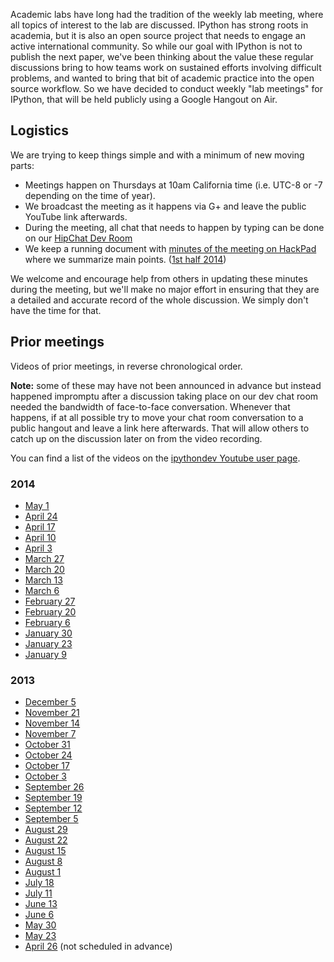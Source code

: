 Academic labs have long had the tradition of the weekly lab meeting, where all topics of interest to the lab are discussed.  IPython has strong roots in academia, but it is also an open source project that needs to engage an active international community.  So while our goal with IPython is not to publish the next paper, we've been thinking about the value these regular discussions bring to how teams work on sustained efforts involving difficult problems, and wanted to bring that bit of academic practice into the open source workflow.  So we have decided to conduct weekly "lab meetings" for IPython, that will be held publicly using a Google Hangout on Air.

## Logistics

We are trying to keep things simple and with a minimum of new moving parts:

* Meetings happen on Thursdays at 10am California time (i.e. UTC-8 or -7 depending on the time of year).
* We broadcast the meeting as it happens via G+ and leave the public YouTube link afterwards.
* During the meeting, all chat that needs to happen by typing can be done on our [HipChat Dev Room](https://www.hipchat.com/ghtNzvmfC)
* We keep a running document with [minutes of the meeting on HackPad](https://ipython.hackpad.com/2014-IPython-Weekly-Development-Meetings-2nd-half-bxJTQTtMzh0) where we summarize main points.  ([1st half 2014](https://hackpad.com/2014-IPython-Weekly-Development-Meetings-v8bNV6EmqVd))

We welcome and encourage help from others in updating these minutes during the meeting, but we'll make no major effort in ensuring that they are a detailed and accurate record of the whole discussion.  We simply don't have the time for that.

## Prior meetings

Videos of prior meetings, in reverse chronological order.

**Note:** some of these may have not been announced in advance but instead happened impromptu after a discussion taking place on our dev chat room needed the bandwidth of face-to-face conversation.  Whenever that happens, if at all possible try to move your chat room conversation to a public hangout and leave a link here afterwards.  That will allow others to catch up on the discussion later on from the video recording.

You can find a list of the videos on the [ipythondev Youtube user page](https://www.youtube.com/user/ipythondev).

### 2014

* [May 1](http://youtu.be/3_UagCQ23E8)
* [April 24](http://youtu.be/_dtiRIqYQfo)
* [April 17](http://youtu.be/QnH3K8WIBm8)
* [April 10](http://youtu.be/0ouxURYAWgM)
* [April 3](http://youtu.be/8vlolMMAE6o)
* [March 27](http://youtu.be/eKI2U_aYRnw)
* [March 20](http://youtu.be/kZqpLD65ehA)
* [March 13](http://youtu.be/QbQkoYO_c0k)
* [March 6](http://youtu.be/vnsf_7qSJas)
* [February 27](http://youtu.be/2XnVGzKjpJQ)
* [February 20](http://youtu.be/Gxvp53Dc_wU)
* [February 6](http://youtu.be/Kzx5kzQRJ_Y)
* [January 30](http://youtu.be/zgJuhMJO2F0)
* [January 23](http://youtu.be/eMU8NFZnS3g)
* [January 9](http://youtu.be/vVyoxvkOICE)

### 2013

* [December 5](http://youtu.be/ZoGugWrOBN4)
* [November 21](http://youtu.be/BdGJRSoCAhE)
* [November 14](http://youtu.be/lkP2XdyYcxU)
* [November 7](http://youtu.be/MfKJKM-cMSo)
* [October 31](http://youtu.be/AsYqkokRgKk)
* [October 24](http://youtu.be/gPjDodAMwd0)
* [October 17](http://youtu.be/NrPKdnbHOwk)
* [October 3](http://youtu.be/TB7JRe68k84)
* [September 26](https://youtu.be/ij0Qt6pGvGA)
* [September 19](http://youtu.be/aIEiybD8hdE)
* [September 12](http://youtu.be/rOlQ_hYbhB4)
* [September 5](http://youtu.be/oFaNB_FSZmo)
* [August 29](http://youtu.be/Z_i8P0KyRkc)
* [August 22](http://www.youtube.com/watch?v=1xg94gYVqLk) 
* [August 15](http://www.youtube.com/watch?v=ZVha4wW_jw4) 
* [August 8](http://youtu.be/7-paPjv430Q)
* [August 1](http://youtu.be/koeR3fK9cVo)
* [July 18](http://youtu.be/EN3VNT8Lnpw)
* [July 11](http://youtu.be/5xWdyCR4hUs)
* [June 13](http://youtu.be/UUjTAq8cCcs)
* [June 6](http://youtu.be/5zyvJYX0vj8)
* [May 30](http://youtu.be/9tel25TGqws)
* [May 23](http://youtu.be/vSSL4jJYpu4)
* [April 26](http://youtu.be/Yb35M8cW7o4) (not scheduled in advance)
